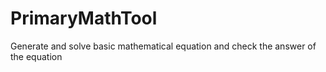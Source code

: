 # PrimaryMathTool
Generate and solve  basic mathematical equation and check the answer of the equation
